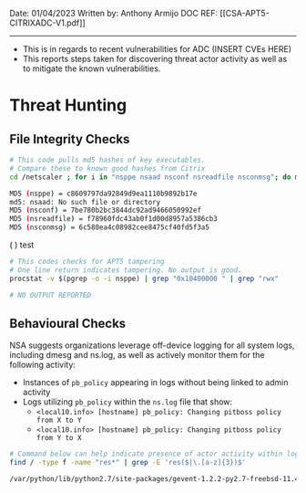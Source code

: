 Date: 01/04/2023
Written by: Anthony Armijo
DOC REF: [[CSA-APT5-CITRIXADC-V1.pdf]]
___
* This is in regards to recent vulnerabilities for ADC (INSERT CVEs HERE)
* This reports steps taken for discovering threat actor activity as well as to mitigate the known vulnerabilities.

# Threat Hunting
## File Integrity Checks

```bash
# This code pulls md5 hashes of key executables.
# Compare these to known good hashes from Citrix
cd /netscaler ; for i in "nsppe nsaad nsconf nsreadfile nsconmsg"; do md5 ${i} ; done

MD5 (nsppe) = c8609797da92849d9ea1110b9892b17e
md5: nsaad: No such file or directory
MD5 (nsconf) = 7be780b2bc3844dc92ad9466050992ef
MD5 (nsreadfile) = f78960fdc43ab0f1d00d8957a5386cb3
MD5 (nsconmsg) = 6c580ea4c08982cee8475cf40fd5f3a5
```

( ) test

```bash
# This codes checks for APT5 tampering
# One line return indicates tampering. No output is good.
procstat -v $(pgrep -o -i nsppe) | grep "0x10400000 " | grep "rwx"

# NO OUTPUT REPORTED
```
## Behavioural Checks
NSA suggests organizations leverage off-device logging for all system logs, including dmesg and ns.log, as well as actively monitor them for the following activity:
- Instances of `pb_policy` appearing in logs without being linked to admin activity
- Logs utilizing `pb_policy` within the `ns.log` file that show:
	- `<local10.info> [hostname] pb_policy: Changing pitboss policy from X to Y`
	- `<local10.info> [hostname] pb_policy: Changing pitboss policy from Y to X`


```bash
# Command below can help indicate presence of actor activity within logs:
find / -type f -name "res*" | grep -E 'res($|\.[a-z]{3})$'

/var/python/lib/python2.7/site-packages/gevent-1.2.2-py2.7-freebsd-11.4-RELEASE-amd64.egg/gevent/resolver_ares.pyc

```